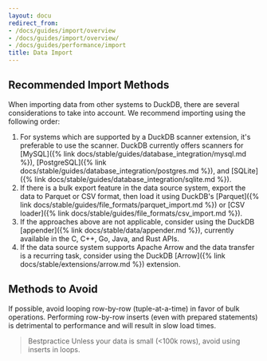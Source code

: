 ```yaml
---
layout: docu
redirect_from:
- /docs/guides/import/overview
- /docs/guides/import/overview/
- /docs/guides/performance/import
title: Data Import
---
```


## Recommended Import Methods

When importing data from other systems to DuckDB, there are several considerations to take into account.
We recommend importing using the following order:

1. For systems which are supported by a DuckDB scanner extension, it's preferable to use the scanner. DuckDB currently offers scanners for [MySQL]({% link docs/stable/guides/database_integration/mysql.md %}), [PostgreSQL]({% link docs/stable/guides/database_integration/postgres.md %}), and [SQLite]({% link docs/stable/guides/database_integration/sqlite.md %}).
2. If there is a bulk export feature in the data source system, export the data to Parquet or CSV format, then load it using DuckDB's [Parquet]({% link docs/stable/guides/file_formats/parquet_import.md %}) or [CSV loader]({% link docs/stable/guides/file_formats/csv_import.md %}).
3. If the approaches above are not applicable, consider using the DuckDB [appender]({% link docs/stable/data/appender.md %}), currently available in the C, C++, Go, Java, and Rust APIs.
4. If the data source system supports Apache Arrow and the data transfer is a recurring task, consider using the DuckDB [Arrow]({% link docs/stable/extensions/arrow.md %}) extension.

## Methods to Avoid

If possible, avoid looping row-by-row (tuple-at-a-time) in favor of bulk operations.
Performing row-by-row inserts (even with prepared statements) is detrimental to performance and will result in slow load times.

> Bestpractice Unless your data is small (<100k rows), avoid using inserts in loops.